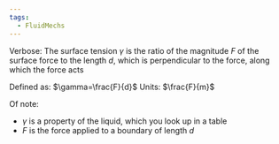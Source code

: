 ```yaml
---
tags:
  - FluidMechs
---
```

Verbose: The surface tension $\gamma$ is the ratio of the magnitude $F$ of the surface force to the length $d$, which is perpendicular to the force, along which the force acts

Defined as: $\gamma=\frac{F}{d}$
Units: $\frac{F}{m}$

Of note:
- $\gamma$ is a property of the liquid, which you look up in a table
- $F$ is the force applied to a boundary of length $d$


